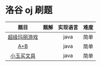 # 洛谷 oj 刷题

|  题目 | 题解 | 实现语言|难度|
| :-----------:| :---------: | :--------: |:--------:|
| [超级玛丽游戏](https://www.luogu.org/problemnew/show/P1000)||java|简单
|[A+B](https://www.luogu.org/problemnew/show/P1001)||java|简单
|[小玉买文具](https://www.luogu.org/problemnew/show/P1421)||java|简单

